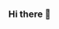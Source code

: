 ### Hi there 👋

<!--

<h1> <iframe src="https://giphy.com/embed/9WC8WTZsFxkRi" width="480" height="360" frameBorder="0" class="giphy-embed" allowFullScreen></iframe><p><a href="https://giphy.com/gifs/hack-9WC8WTZsFxkRi">via GIPHY</a></p></h1>
**saharn1/saharn1** is a ✨ _special_ ✨ repository because its `README.md` (this file) appears on your GitHub profile.

Here are some ideas to get you started:

- 🔭 I’m currently working on ...
- 🌱 I’m currently learning ...
- 👯 I’m looking to collaborate on ...
- 🤔 I’m looking for help with ...
- 💬 Ask me about ...
- 📫 How to reach me: ...
- 😄 Pronouns: ...
- ⚡ Fun fact: ...
-->

